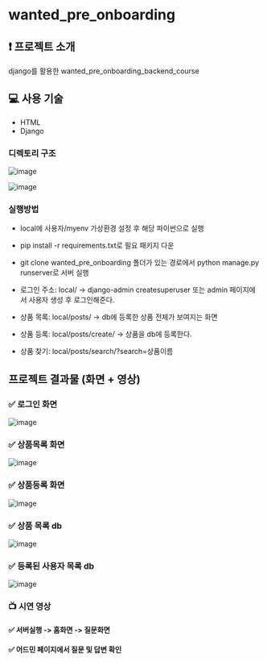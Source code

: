 # wanted_pre_onboarding

## ❗️ 프로젝트 소개
django를 활용한 wanted_pre_onboarding_backend_course

## 💻 사용 기술
- HTML
- Django

### 디렉토리 구조
![image](https://user-images.githubusercontent.com/67543838/164177214-f69061d1-a9cb-4112-b811-6bce75b53f4b.png)

![image](https://user-images.githubusercontent.com/67543838/164177359-03034101-0fa1-4a28-9987-3b900ed73e28.png)

### 실행방법
- local에 사용자/myenv 가상환경 설정 후 해당 파이썬으로 실행
- pip install -r requirements.txt로 필요 패키지 다운
- git clone wanted_pre_onboarding 폴더가 있는 경로에서 python manage.py runserver로 서버 실행

- 로그인 주소: local/ -> django-admin createsuperuser 또는 admin 페이지에서 사용자 생성 후 로그인해준다.
- 상품 목록: local/posts/ -> db에 등록한 상품 전체가 보여지는 화면
- 상품 등록: local/posts/create/ -> 상품을 db에 등록한다.
- 상품 찾기: local/posts/search/?search=상품이름 

## 프로젝트 결과물 (화면 + 영상)

### ✅ 로그인 화면

![image](https://user-images.githubusercontent.com/67543838/164179935-a8894ed8-d3dd-49c6-a692-acd11f371c07.png)

### ✅ 상품목록 화면

![image](https://user-images.githubusercontent.com/67543838/164180074-ae67af98-d8bb-4516-83ad-eeea7bc9052c.png)

### ✅ 상품등록 화면

![image](https://user-images.githubusercontent.com/67543838/164180212-84e0ebb4-7009-48c5-ba94-7ce13c6d118a.png)

### ✅ 상품 목록 db
  
![image](https://user-images.githubusercontent.com/67543838/164180467-94b9fc4a-d5ca-4634-a215-884d7ae4d5cc.png)

### ✅ 등록된 사용자 목록 db

![image](https://user-images.githubusercontent.com/67543838/164180699-7d762fdf-f9fd-4120-91da-505e105fa26a.png)
  
### 📺  시연 영상

#### ✅ 서버실행 -> 홈화면 -> 질문화면



#### ✅ 어드민 페이지에서 질문 및 답변 확인
  

